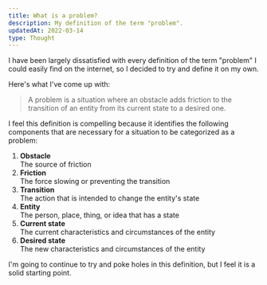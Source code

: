 ```yaml
---
title: What is a problem?
description: My definition of the term "problem".
updatedAt: 2022-03-14
type: Thought
---
```


I have been largely dissatisfied with every definition of the term "problem" I could easily find on the internet, so I decided to try and define it on my own.

Here's what I've come up with:

> A problem is a situation where an obstacle adds friction to the transition of an entity from its current state to a desired one.

I feel this definition is compelling because it identifies the following components that are necessary for a situation to be categorized as a problem:

1. **Obstacle** <br>The source of friction
2. **Friction** <br>The force slowing or preventing the transition
3. **Transition** <br>The action that is intended to change the entity's state
4. **Entity** <br>The person, place, thing, or idea that has a state
5. **Current state** <br>The current characteristics and circumstances of the entity
6. **Desired state** <br>The new characteristics and circumstances of the entity

I'm going to continue to try and poke holes in this definition, but I feel it is a solid starting point. 
